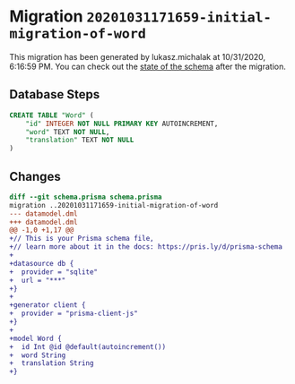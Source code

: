 # Migration `20201031171659-initial-migration-of-word`

This migration has been generated by lukasz.michalak at 10/31/2020, 6:16:59 PM.
You can check out the [state of the schema](./schema.prisma) after the migration.

## Database Steps

```sql
CREATE TABLE "Word" (
    "id" INTEGER NOT NULL PRIMARY KEY AUTOINCREMENT,
    "word" TEXT NOT NULL,
    "translation" TEXT NOT NULL
)
```

## Changes

```diff
diff --git schema.prisma schema.prisma
migration ..20201031171659-initial-migration-of-word
--- datamodel.dml
+++ datamodel.dml
@@ -1,0 +1,17 @@
+// This is your Prisma schema file,
+// learn more about it in the docs: https://pris.ly/d/prisma-schema
+
+datasource db {
+  provider = "sqlite"
+  url = "***"
+}
+
+generator client {
+  provider = "prisma-client-js"
+}
+
+model Word {
+  id Int @id @default(autoincrement())
+  word String
+  translation String
+}
```


